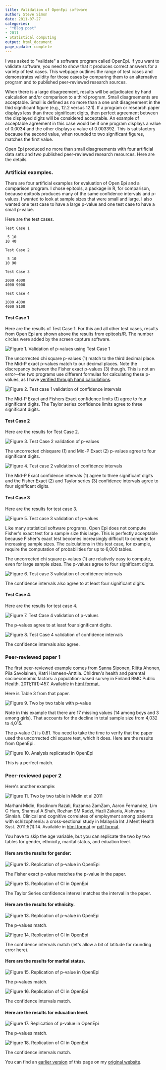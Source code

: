 ```yaml
---
title: Validation of OpenEpi software
author: Steve Simon
date: 2011-07-27
categories:
- "*Blog post"
- 2011
- Statistical computing
output: html_document
page_update: complete
---
```


I was asked to "validate" a software program called OpenEpi. If you want to validate software, you need to show that it produces correct answers for a variety of test cases. This webpage outlines the range of test cases and demonstrates validity for those cases by comparing them to an alternative program and to published peer-reviewed research sources.

<!---More--->

When there is a large disagreement, results will be adjudicated by hand calculation and/or comparison to a third program. Small disagreements are acceptable. Small is defined as no more than a one unit disagreement in the thid significant figure (e.g., 12.2 versus 12.1). If a program or research paper displays less than three significant digits, then perfect agreement between the displayed digits will be considered acceptable. An example of acceptable agreement in this case would be if one program displays a value of 0.0034 and the other displays a value of 0.003392. This is satisfactory because the second value, when rounded to two significant figures, matches the first value.

Open Epi produced no more than small disagreements with four artificial data sets and two published peer-reviewed research resources. Here are the details.

### Artificial examples.

There are four artificial examples for evaluation of Open Epi and a comparison program. I chose epitools, a package in R, for comparison, because epitools produces many of the same confidence intervals and p-values. I wanted to look at sample sizes that were small and large. I also wanted one test case to have a large p-value and one test case to have a small p-value.

Here are the test cases.

```
Test Case 1

 5 10
10 40

Test Case 2

 5 10
10 90

Test Case 3

2000 4000
4000 9000

Test Case 4

2000 4000
4000 8100
```

#### Test Case 1

Here are the results of Test Case 1. For this and all other test cases, results from Open Epi are shown above the results from epitools/R. The number circles were added by the screen capture software.

![Figure 1. Validation of p-values using Test Case 1](http://www.pmean.com/new-images/11/Validation01.PNG)

The uncorrected chi square p-values (1) match to the third decimal place. The Mid-P exact p-values match to our decimal places. Note the discrepancy between the Fisher exact p-values (3) though. This is not an error--the two programs use different formulas for calculating these p-values, as I have [verified through hand calculations][sim3].

![Figure 2. Test case 1 validation of confidence intervals](http://www.pmean.com/new-images/11/Validation02.PNG)

The Mid-P Exact and Fishers Exact confidence limits (1) agree to four significant digits. The Taylor series confidence limits agree to three significant digits.

#### Test Case 2

Here are the results for Test Case 2.

![Figure 3. Test Case 2 validation of p-values](http://www.pmean.com/new-images/11/Validation02.PNG)

The uncorrected chisquare (1) and Mid-P Exact (2) p-values agree to four significant digits.

![Figure 4. Test case 2 validation of confidence intervals](http://www.pmean.com/new-images/11/Validation04.PNG)

The Mid-P Exact confidence intervals (1) agree to three significant digits and the Fisher Exact (2) and Taylor series (3) confidence intervals agree to four significant digits.

#### Test Case 3

Here are the results for test case 3.

![Figure 5. Test case 3 validation of p-values](http://www.pmean.com/new-images/11/Validation05.PNG)

Like many statistical software programs, Open Epi does not compute Fisher's exact test for a sample size this large. This is perfectly acceptable because Fisher's exact test becomes increasingly difficult to compute for increasing sample sizes. The calculations in this test case, for example, require the computation of probabilities for up to 6,000 tables.

The uncorrected chi square p-values (1) are relatively easy to compute, even for large sample sizes. The p-values agree to four significant digits.

![Figure 6. Test case 3 validation of confidence intervals](http://www.pmean.com/new-images/11/Validation06.PNG)

The confidence intervals also agree to at least four significant digits.

#### Test Case 4.

Here are the results for test case 4.

![Figure 7. Test Case 4 validation of p-values](http://www.pmean.com/new-images/11/Validation07.PNG)

The p-values agree to at least four significant digits.

![Figure 8. Test Case 4 validation of confidence intervals](http://www.pmean.com/new-images/11/Validation08.PNG)

The confidence intervals also agree.

### Peer-reviewed paper 1

The first peer-reviewed example comes from Sanna Siponen, Riitta Ahonen, Piia Savolainen, Katri Hameen-Anttila. Children's health and parental socioeconomic factors: a population-based survey in Finland BMC Public Health. 2011;11(1):457. Available in [html format][sip1].

Here is Table 3 from that paper.

![Figure 9. Two by two table with p-value](http://www.pmean.com/new-images/11/Accuracy01.jpg)

Note in this example that there are 17 missing values (14 among boys and 3 among girls). That accounts for the decline in total sample size from 4,032 to 4,015.

The p-value (1) is 0.81. You need to take the time to verify that the paper used the uncorrected chi square test, which it does. Here are the results from OpenEpi.

![Figure 10. Analysis replicated in OpenEpi](http://www.pmean.com/new-images/11/Accuracy02.jpg)

This is a perfect match.

### Peer-reviewed paper 2

Here's another example:

![Figure 11. Two by two table in Midin et al 2011](http://www.pmean.com/new-images/11/Accuracy07.jpg)

Marhani Midin, Rosdinom Razali, Ruzanna ZamZam, Aaron Fernandez, Lim C Hum, Shamsul A Shah, Rozhan SM Radzi, Hazli Zakaria, Aishvarya Sinniah. Clinical and cognitive correlates of employment among patients with schizophrenia: a cross-sectional study in Malaysia Int J Ment Health Syst. 2011;5(1):14. Available in [html format][mid1] or [pdf format][mid2].

You have to skip the age variable, but you can replicate the two by two tables for gender, ethnicity, marital status, and eduation level.

#### Here are the results for gender:

![Figure 12. Replication of p-value in OpenEpi](http://www.pmean.com/new-images/11/Accuracy08.jpg)

The Fisher exact p-value matches the p-value in the paper.

![Figure 13. Replication of CI in OpenEpi](http://www.pmean.com/new-images/11/Accuracy09.jpg)

The Taylor Series confidence interval matches the interval in the paper.

#### Here are the results for ethnicity.

![Figure 13. Replication of p-value in OpenEpi](http://www.pmean.com/new-images/11/Accuracy10.jpg)

The p-values match.

![Figure 14. Replication of CI in OpenEpi](http://www.pmean.com/new-images/11/Accuracy11.jpg)

The confidence intervals match (let's allow a bit of latitude for rounding error here).

#### Here are the results for marital status.

![Figure 15. Replication of p-value in OpenEpi](http://www.pmean.com/new-images/11/Accuracy12.jpg)

The p-values match.

![Figure 16. Replication of CI in OpenEpi](http://www.pmean.com/new-images/11/Accuracy13.jpg)

The confidence intervals match.

#### Here are the results for education level.

![Figure 17. Replication of p-value in OpenEpi](http://www.pmean.com/new-images/11/Accuracy14.jpg)

The p-values match.

![Figure 18. Replication of CI in OpenEpi](http://www.pmean.com/new-images/11/Accuracy15.jpg)

The confidence intervals match.

You can find an [earlier version][sim1] of this page on my [original website][sim2].

[sim1]: http://www.pmean.com/11/Validation.html
[sim2]: http://www.pmean.com/original_site.html 

[mid1]: http://www.ijmhs.com/content/5/1/14
[mid2]: https://ijmhs.biomedcentral.com/track/pdf/10.1186/1752-4458-5-14.pdf
[sim3]: http://www.pmean.com/11/Fishers.html
[sip1]: https://bmcpublichealth.biomedcentral.com/articles/10.1186/1471-2458-11-457
[sip2]: https://bmcpublichealth.biomedcentral.com/track/pdf/10.1186/1471-2458-11-457.pdf
